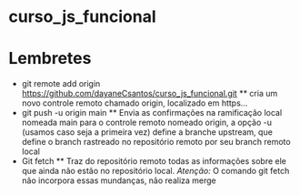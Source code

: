 # curso_js_funcional

# Lembretes

* git remote add origin https://github.com/dayaneCsantos/curso_js_funcional.git
** cria um novo controle remoto chamado origin, localizado em https...
* git push -u origin main
** Envia as confirmações na ramificação local nomeada main para o controle remoto nomeado origin, a opção -u (usamos caso seja a primeira vez) define a branche upstream, que define o branch rastreado no repositório remoto por seu branch remoto local
* Git fetch
** Traz do repositório remoto todas as informações sobre ele que ainda não estão no repositório local. *Atenção:* O comando git fetch não incorpora essas mundanças, não realiza merge
